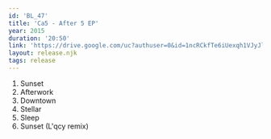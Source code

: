 ```yaml
---
id: 'BL_47'
title: 'Ca5 - After 5 EP'
year: 2015
duration: '20:50'
link: 'https://drive.google.com/uc?authuser=0&id=1ncRCkfTe6iUexqh1VJyJlKzSAi1Keiz8&export=download'
layout: release.njk
tags: release
---
```


01. Sunset
02. Afterwork
03. Downtown
04. Stellar
05. Sleep
06. Sunset (L'qcy remix)